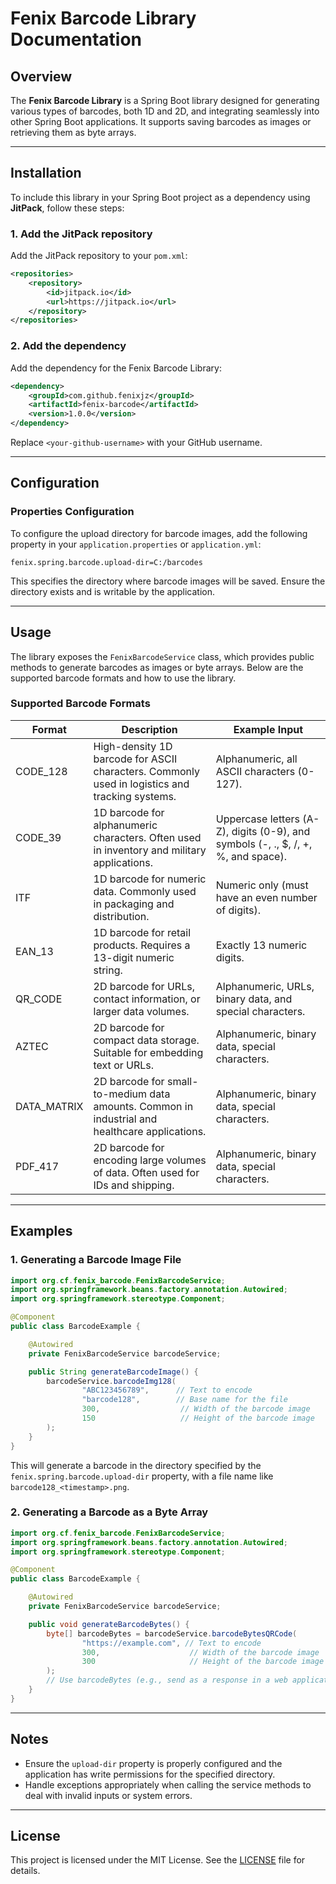 # Fenix Barcode Library Documentation

## Overview

The **Fenix Barcode Library** is a Spring Boot library designed for generating various types of barcodes, both 1D and 2D, and integrating seamlessly into other Spring Boot applications. It supports saving barcodes as images or retrieving them as byte arrays.

---

## Installation

To include this library in your Spring Boot project as a dependency using **JitPack**, follow these steps:

### 1. Add the JitPack repository

Add the JitPack repository to your `pom.xml`:

```xml
<repositories>
    <repository>
        <id>jitpack.io</id>
        <url>https://jitpack.io</url>
    </repository>
</repositories>
```

### 2. Add the dependency

Add the dependency for the Fenix Barcode Library:

```xml
<dependency>
    <groupId>com.github.fenixjz</groupId>
    <artifactId>fenix-barcode</artifactId>
    <version>1.0.0</version>
</dependency>
```

Replace `<your-github-username>` with your GitHub username.

---

## Configuration

### Properties Configuration

To configure the upload directory for barcode images, add the following property in your `application.properties` or `application.yml`:

```properties
fenix.spring.barcode.upload-dir=C:/barcodes
```

This specifies the directory where barcode images will be saved. Ensure the directory exists and is writable by the application.

---

## Usage

The library exposes the `FenixBarcodeService` class, which provides public methods to generate barcodes as images or byte arrays. Below are the supported barcode formats and how to use the library.

### Supported Barcode Formats

| Format      | Description                                                                                   | Example Input                                           |
|-------------|-----------------------------------------------------------------------------------------------|--------------------------------------------------------|
| CODE_128    | High-density 1D barcode for ASCII characters. Commonly used in logistics and tracking systems.| Alphanumeric, all ASCII characters (0-127).           |
| CODE_39     | 1D barcode for alphanumeric characters. Often used in inventory and military applications.    | Uppercase letters (A-Z), digits (0-9), and symbols (-, ., $, /, +, %, and space). |
| ITF         | 1D barcode for numeric data. Commonly used in packaging and distribution.                     | Numeric only (must have an even number of digits).     |
| EAN_13      | 1D barcode for retail products. Requires a 13-digit numeric string.                           | Exactly 13 numeric digits.                             |
| QR_CODE     | 2D barcode for URLs, contact information, or larger data volumes.                             | Alphanumeric, URLs, binary data, and special characters.|
| AZTEC       | 2D barcode for compact data storage. Suitable for embedding text or URLs.                     | Alphanumeric, binary data, special characters.         |
| DATA_MATRIX | 2D barcode for small-to-medium data amounts. Common in industrial and healthcare applications.| Alphanumeric, binary data, special characters.         |
| PDF_417     | 2D barcode for encoding large volumes of data. Often used for IDs and shipping.               | Alphanumeric, binary data, special characters.         |

---

## Examples

### 1. Generating a Barcode Image File

```java
import org.cf.fenix_barcode.FenixBarcodeService;
import org.springframework.beans.factory.annotation.Autowired;
import org.springframework.stereotype.Component;

@Component
public class BarcodeExample {

    @Autowired
    private FenixBarcodeService barcodeService;

    public String generateBarcodeImage() {
        barcodeService.barcodeImg128(
                "ABC123456789",      // Text to encode
                "barcode128",        // Base name for the file
                300,                  // Width of the barcode image
                150                   // Height of the barcode image
        );
    }
}
```

This will generate a barcode in the directory specified by the `fenix.spring.barcode.upload-dir` property, with a file name like `barcode128_<timestamp>.png`.

### 2. Generating a Barcode as a Byte Array

```java
import org.cf.fenix_barcode.FenixBarcodeService;
import org.springframework.beans.factory.annotation.Autowired;
import org.springframework.stereotype.Component;

@Component
public class BarcodeExample {

    @Autowired
    private FenixBarcodeService barcodeService;

    public void generateBarcodeBytes() {
        byte[] barcodeBytes = barcodeService.barcodeBytesQRCode(
                "https://example.com", // Text to encode
                300,                    // Width of the barcode image
                300                     // Height of the barcode image
        );
        // Use barcodeBytes (e.g., send as a response in a web application)
    }
}
```

---

## Notes

- Ensure the `upload-dir` property is properly configured and the application has write permissions for the specified directory.
- Handle exceptions appropriately when calling the service methods to deal with invalid inputs or system errors.

---

## License

This project is licensed under the MIT License. See the [LICENSE](LICENSE) file for details.

